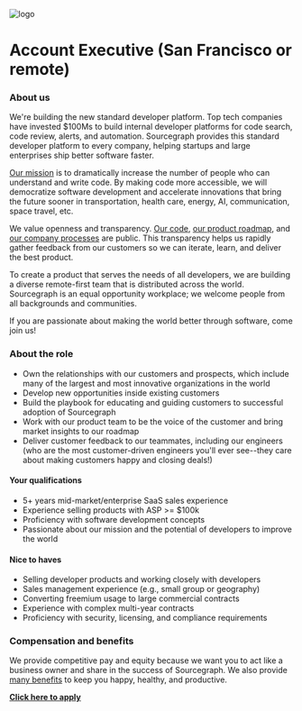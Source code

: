 ![logo](https://sourcegraph.com/.assets/img/sourcegraph-light-head-logo.svg)

# Account Executive (San Francisco or remote)

### About us

We're building the new standard developer platform. Top tech companies have invested \$100Ms to build internal developer platforms for code search, code review, alerts, and automation. Sourcegraph provides this standard developer platform to every company, helping startups and large enterprises ship better software faster.

[Our mission](https://sourcegraph.com/plan) is to dramatically increase the number of people who can understand and write code. By making code more accessible, we will democratize software development and accelerate innovations that bring the future sooner in transportation, health care, energy, AI, communication, space travel, etc.

We value openness and transparency. [Our code](https://github.com/sourcegraph/sourcegraph), [our product roadmap](https://docs.sourcegraph.com/team/roadmap), and [our company processes](https://docs.sourcegraph.com/team/product-dev/open_source_open_company) are public. This transparency helps us rapidly gather feedback from our customers so we can iterate, learn, and deliver the best product.

To create a product that serves the needs of all developers, we are building a diverse remote-first team that is distributed across the world. Sourcegraph is an equal opportunity workplace; we welcome people from all backgrounds and communities.

If you are passionate about making the world better through software, come join us!

### About the role

- Own the relationships with our customers and prospects, which include many of the largest and most innovative organizations in the world
- Develop new opportunities inside existing customers
- Build the playbook for educating and guiding customers to successful adoption of Sourcegraph
- Work with our product team to be the voice of the customer and bring market insights to our roadmap
- Deliver customer feedback to our teammates, including our engineers (who are the most customer-driven engineers you'll ever see--they care about making customers happy and closing deals!)

#### Your qualifications

- 5+ years mid-market/enterprise SaaS sales experience
- Experience selling products with ASP >= \$100k
- Proficiency with software development concepts
- Passionate about our mission and the potential of developers to improve the world

#### Nice to haves

- Selling developer products and working closely with developers
- Sales management experience (e.g., small group or geography)
- Converting freemium usage to large commercial contracts
- Experience with complex multi-year contracts
- Proficiency with security, licensing, and compliance requirements

### Compensation and benefits

We provide competitive pay and equity because we want you to act like a business owner and share in the success of Sourcegraph. We also provide [many benefits](../README.md#benefits) to keep you happy, healthy, and productive.

**[Click here to apply](https://hire.withgoogle.com/public/jobs/sourcegraphcom/view/P_AAAAAADAAC5KTmOOYSWAz0)**
